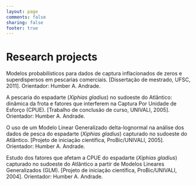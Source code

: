 ```yaml
---
layout: page
comments: false
sharing: false
footer: true
---
```


# Research projects

Modelos probabilísticos para dados de captura inflacionados de zeros e superdispersos em pescarias comerciais. [Dissertação de mestrado, UFSC, 2011]. Orientador: Humber A. Andrade.

A pescaria do espadarte (*Xiphias gladius*) no sudoeste do Atlântico: dinâmica da frota e fatores que interferem na Captura Por Unidade de Esforço (CPUE). [Trabalho de conclusão de curso, UNIVALI, 2005]. Orientador: Humber A. Andrade.

O uso de um Modelo Linear Generalizado delta-lognormal na análise dos dados de pesca do espadarte (*Xiphias gladius*) capturado no sudoeste do Atlântico. [Projeto de iniciação científica, ProBic/UNIVALI, 2005]. Orientador: Humber A. Andrade.

Estudo dos fatores que afetam a CPUE do espadarte (*Xiphias gladius*) capturado no sudoeste do Atlântico a partir de Modelos Lineares Generalizados (GLM). [Projeto de iniciação científica, ProBic/UNIVALI, 2004]. Orientador: Humber A. Andrade.
